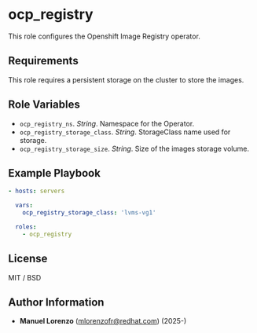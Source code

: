 # ocp_registry
This role configures the Openshift Image Registry operator.

## Requirements
This role requires a persistent storage on the cluster to store the images.

## Role Variables
* `ocp_registry_ns`. _String_. Namespace for the Operator.
* `ocp_registry_storage_class`. _String_. StorageClass name used for storage.
* `ocp_registry_storage_size`. _String_. Size of the images storage volume.

## Example Playbook
```yaml
- hosts: servers

  vars:
    ocp_registry_storage_class: 'lvms-vg1'

  roles:
    - ocp_registry
```

## License
MIT / BSD

## Author Information
 - **Manuel Lorenzo** (mlorenzofr@redhat.com) (2025-)
